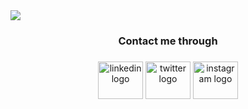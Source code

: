 <a href="https://arshil.vercel.app" target="_blank" >
<!-- ![Arshil Hapani](https://utfs.io/f/221fc0cb-f7b0-4da0-855c-50204f2b97a4-urgi6t.png) -->
<img src="https://utfs.io/f/221fc0cb-f7b0-4da0-855c-50204f2b97a4-urgi6t.png" />
</a>

<h3 align="center" style="pointer-events: none;" >Contact me through</h3>

###

<div align="center">
  <a href="https://www.linkedin.com/in/arshil-hapani-19b52a24a/" target="_blank" >
  <img style="pointer-events: none;" src="https://raw.githubusercontent.com/maurodesouza/profile-readme-generator/master/src/assets/icons/social/linkedin/default.svg" width="72" height="60" alt="linkedin logo"  /></a>
  <a href="https://twitter.com/HapaniArshil" target="_blank"><img style="pointer-events: none;" src="https://upload.wikimedia.org/wikipedia/commons/9/95/Twitter_new_X_logo.png?20230802142353" width="72" height="60" alt="twitter logo"  /></a>
  <a href="https://www.instagram.com/invites/contact/?i=1q6rcduk43ki2&utm_content=3ergulk" target="_blank" ><img style="pointer-events: none;" src="https://raw.githubusercontent.com/maurodesouza/profile-readme-generator/master/src/assets/icons/social/instagram/default.svg" width="72" height="60" alt="instagram logo"  /></a>
</div>

###
